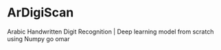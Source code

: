 # ArDigiScan
Arabic Handwritten Digit Recognition | Deep learning model from scratch using Numpy
go omar
